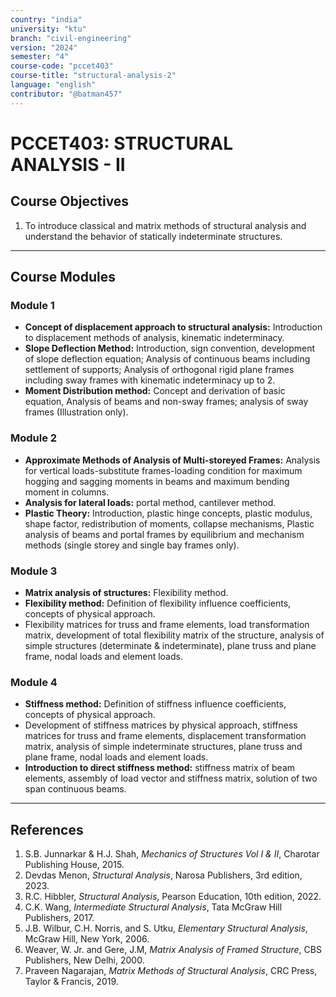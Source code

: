 ```yaml
---
country: "india"
university: "ktu"
branch: "civil-engineering"
version: "2024"
semester: "4"
course-code: "pccet403"
course-title: "structural-analysis-2"
language: "english"
contributor: "@batman457"
---
```


# PCCET403: STRUCTURAL ANALYSIS - II

## Course Objectives
1. To introduce classical and matrix methods of structural analysis and understand the behavior of statically indeterminate structures.

---

## Course Modules

### Module 1
- **Concept of displacement approach to structural analysis:** Introduction to displacement methods of analysis, kinematic indeterminacy.
- **Slope Deflection Method:** Introduction, sign convention, development of slope deflection equation; Analysis of continuous beams including settlement of supports; Analysis of orthogonal rigid plane frames including sway frames with kinematic indeterminacy up to 2.
- **Moment Distribution method:** Concept and derivation of basic equation, Analysis of beams and non-sway frames; analysis of sway frames (Illustration only).

### Module 2
- **Approximate Methods of Analysis of Multi-storeyed Frames:** Analysis for vertical loads-substitute frames-loading condition for maximum hogging and sagging moments in beams and maximum bending moment in columns.
- **Analysis for lateral loads:** portal method, cantilever method.
- **Plastic Theory:** Introduction, plastic hinge concepts, plastic modulus, shape factor, redistribution of moments, collapse mechanisms, Plastic analysis of beams and portal frames by equilibrium and mechanism methods (single storey and single bay frames only).

### Module 3
- **Matrix analysis of structures:** Flexibility method.
- **Flexibility method:** Definition of flexibility influence coefficients, concepts of physical approach.
- Flexibility matrices for truss and frame elements, load transformation matrix, development of total flexibility matrix of the structure, analysis of simple structures (determinate & indeterminate), plane truss and plane frame, nodal loads and element loads.

### Module 4
- **Stiffness method:** Definition of stiffness influence coefficients, concepts of physical approach.
- Development of stiffness matrices by physical approach, stiffness matrices for truss and frame elements, displacement transformation matrix, analysis of simple indeterminate structures, plane truss and plane frame, nodal loads and element loads.
- **Introduction to direct stiffness method:** stiffness matrix of beam elements, assembly of load vector and stiffness matrix, solution of two span continuous beams.

---

## References
1. S.B. Junnarkar & H.J. Shah, *Mechanics of Structures Vol I & II*, Charotar Publishing House, 2015.
2. Devdas Menon, *Structural Analysis*, Narosa Publishers, 3rd edition, 2023.
3. R.C. Hibbler, *Structural Analysis*, Pearson Education, 10th edition, 2022.
4. C.K. Wang, *Intermediate Structural Analysis*, Tata McGraw Hill Publishers, 2017.
5. J.B. Wilbur, C.Н. Norris, and S. Utku, *Elementary Structural Analysis*, McGraw Hill, New York, 2006.
6. Weaver, W. Jr. and Gere, J.M, *Matrix Analysis of Framed Structure*, CBS Publishers, New Delhi, 2000.
7. Praveen Nagarajan, *Matrix Methods of Structural Analysis*, CRC Press, Taylor & Francis, 2019.
